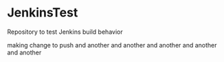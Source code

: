 JenkinsTest
===========

Repository to test Jenkins build behavior

making change to push
and another
and another
and another
and another
and another